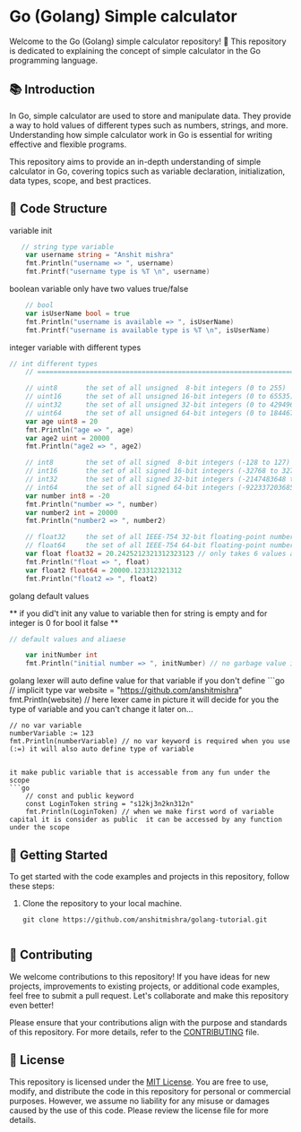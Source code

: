 
# Go (Golang) Simple calculator

Welcome to the Go (Golang) simple calculator repository! 🚀 This repository is dedicated to explaining the concept of simple calculator in the Go programming language.

## 📚 Introduction

In Go, simple calculator are used to store and manipulate data. They provide a way to hold values of different types such as numbers, strings, and more. Understanding how simple calculator work in Go is essential for writing effective and flexible programs.

This repository aims to provide an in-depth understanding of simple calculator in Go, covering topics such as variable declaration, initialization, data types, scope, and best practices.

## 📂 Code Structure

variable init
```go
   // string type variable
	var username string = "Anshit mishra"
	fmt.Println("username => ", username)
	fmt.Printf("username type is %T \n", username)
```

boolean variable only have two values true/false
```go
	// bool
	var isUserName bool = true
	fmt.Println("username is available => ", isUserName)
	fmt.Printf("username is available type is %T \n", isUserName)
```

integer variable with different types
```go
// int different types
	// ================================================================================

	// uint8       the set of all unsigned  8-bit integers (0 to 255)
	// uint16      the set of all unsigned 16-bit integers (0 to 65535)
	// uint32      the set of all unsigned 32-bit integers (0 to 4294967295)
	// uint64      the set of all unsigned 64-bit integers (0 to 18446744073709551615)
	var age uint8 = 20
	fmt.Println("age => ", age)
	var age2 uint = 20000
	fmt.Println("age2 => ", age2)

	// int8        the set of all signed  8-bit integers (-128 to 127)
	// int16       the set of all signed 16-bit integers (-32768 to 32767)
	// int32       the set of all signed 32-bit integers (-2147483648 to 2147483647)
	// int64       the set of all signed 64-bit integers (-9223372036854775808 to 9223372036854775807)
	var number int8 = -20
	fmt.Println("number => ", number)
	var number2 int = 20000
	fmt.Println("number2 => ", number2)

	// float32     the set of all IEEE-754 32-bit floating-point numbers
	// float64     the set of all IEEE-754 64-bit floating-point numbers
	var float float32 = 20.2425212321312323123 // only takes 6 values after decimal
	fmt.Println("float => ", float)
	var float2 float64 = 20000.123312321312
	fmt.Println("float2 => ", float2)

```

golang default values

** if you did't init any value to variable then for string is empty and for integer is 0 for bool it false **
```go
// default values and aliaese

	var initNumber int
	fmt.Println("initial number => ", initNumber) // no garbage value if you did't add any value it always take 0 as default value
```

golang lexer will auto define value for that variable if you don't define
	```go
 // implicit type
	var website = "https://github.com/anshitmishra"
	fmt.Println(website) // here lexer came in picture it will decide for you the type of variable and you can't change it later on...

	// no var variable
	numberVariable := 123
	fmt.Println(numberVariable) // no var keyword is required when you use (:=) it will also auto define type of variable
```

it make public variable that is accessable from any fun under the scope
```go
	// const and public keyword
	const LoginToken string = "s12kj3n2kn312n"
	fmt.Println(LoginToken) // when we make first word of variable capital it is consider as public  it can be accessed by any function under the scope
```



## 🚀 Getting Started

To get started with the code examples and projects in this repository, follow these steps:

1. Clone the repository to your local machine.
   ```shell
   git clone https://github.com/anshitmishra/golang-tutorial.git


## 🤝 Contributing

We welcome contributions to this repository! If you have ideas for new projects, improvements to existing projects, or additional code examples, feel free to submit a pull request. Let's collaborate and make this repository even better!

Please ensure that your contributions align with the purpose and standards of this repository. For more details, refer to the [CONTRIBUTING](CONTRIBUTING.md) file.

## 📄 License

This repository is licensed under the [MIT License](LICENSE). You are free to use, modify, and distribute the code in this repository for personal or commercial purposes. However, we assume no liability for any misuse or damages caused by the use of this code. Please review the license file for more details.
